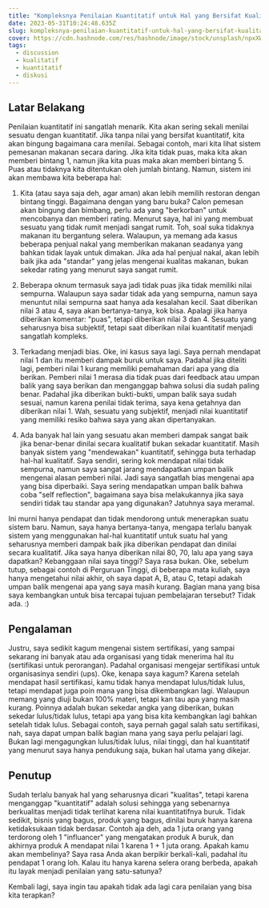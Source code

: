 ```yaml
---
title: "Kompleksnya Penilaian Kuantitatif untuk Hal yang Bersifat Kualitatif"
date: 2023-05-31T10:24:48.635Z
slug: kompleksnya-penilaian-kuantitatif-untuk-hal-yang-bersifat-kualitatif
cover: https://cdn.hashnode.com/res/hashnode/image/stock/unsplash/npxXWgQ33ZQ/upload/d9cffd8124df1f99aac4e200d4d5fd18.jpeg
tags:
  - discussion
  - kualitatif
  - kuantitatif
  - diskusi
---
```


## Latar Belakang

Penilaian kuantitatif ini sangatlah menarik. Kita akan sering sekali menilai sesuatu dengan kuantitatif. Jika tanpa nilai yang bersifat kuantitatif, kita akan bingung bagaimana cara menilai. Sebagai contoh, mari kita lihat sistem pemesanan makanan secara daring. Jika kita tidak puas, maka kita akan memberi bintang 1, namun jika kita puas maka akan memberi bintang 5. Puas atau tidaknya kita ditentukan oleh jumlah bintang. Namun, sistem ini akan membawa kita beberapa hal:

1. Kita (atau saya saja deh, agar aman) akan lebih memilih restoran dengan bintang tinggi. Bagaimana dengan yang baru buka? Calon pemesan akan bingung dan bimbang, perlu ada yang "berkorban" untuk mencobanya dan memberi rating. Menurut saya, hal ini yang membuat sesuatu yang tidak rumit menjadi sangat rumit. Toh, soal suka tidaknya makanan itu bergantung selera. Walaupun, ya memang ada kasus beberapa penjual nakal yang memberikan makanan seadanya yang bahkan tidak layak untuk dimakan. Jika ada hal penjual nakal, akan lebih baik jika ada "standar" yang jelas mengenai kualitas makanan, bukan sekedar rating yang menurut saya sangat rumit.
    
2. Beberapa oknum termasuk saya jadi tidak puas jika tidak memiliki nilai sempurna. Walaupun saya sadar tidak ada yang sempurna, namun saya menuntut nilai sempurna saat hanya ada kesalahan kecil. Saat diberikan nilai 3 atau 4, saya akan bertanya-tanya, kok bisa. Apalagi jika hanya diberikan komentar: "puas", tetapi diberikan nilai 3 dan 4. Sesuatu yang seharusnya bisa subjektif, tetapi saat diberikan nilai kuantitatif menjadi sangatlah kompleks.
    
3. Terkadang menjadi bias. Oke, ini kasus saya lagi. Saya pernah mendapat nilai 1 dan itu memberi dampak buruk untuk saya. Padahal jika diteliti lagi, pemberi nilai 1 kurang memiliki pemahaman dari apa yang dia berikan. Pemberi nilai 1 merasa dia tidak puas dari feedback atau umpan balik yang saya berikan dan menganggap bahwa solusi dia sudah paling benar. Padahal jika diberikan bukti-bukti, umpan balik saya sudah sesuai, namun karena penilai tidak terima, saya kena getahnya dan diberikan nilai 1. Wah, sesuatu yang subjektif, menjadi nilai kuantitatif yang memiliki resiko bahwa saya yang akan dipertanyakan.
    
4. Ada banyak hal lain yang sesuatu akan memberi dampak sangat baik jika benar-benar dinilai secara kualitatif bukan sekadar kuantitatif. Masih banyak sistem yang "mendewakan" kuantitatif, sehingga buta terhadap hal-hal kualitatif. Saya sendiri, sering kok mendapat nilai tidak sempurna, namun saya sangat jarang mendapatkan umpan balik mengenai alasan pemberi nilai. Jadi saya sangatlah bias mengenai apa yang bisa diperbaiki. Saya sering mendapatkan umpan balik bahwa coba "self reflection", bagaimana saya bisa melakukannya jika saya sendiri tidak tau standar apa yang digunakan? Jatuhnya saya meramal.
    

Ini murni hanya pendapat dan tidak mendorong untuk menerapkan suatu sistem baru. Namun, saya hanya bertanya-tanya, mengapa terlalu banyak sistem yang menggunakan hal-hal kuantitatif untuk suatu hal yang seharusnya memberi dampak baik jika diberikan pendapat dan dinilai secara kualitatif. Jika saya hanya diberikan nilai 80, 70, lalu apa yang saya dapatkan? Kebanggaan nilai saya tinggi? Saya rasa bukan. Oke, sebelum tutup, sebagai contoh di Perguruan Tinggi, di beberapa mata kuliah, saya hanya mengetahui nilai akhir, oh saya dapat A, B, atau C, tetapi adakah umpan balik mengenai apa yang saya masih kurang. Bagian mana yang bisa saya kembangkan untuk bisa tercapai tujuan pembelajaran tersebut? Tidak ada. :)

## Pengalaman

Justru, saya sedikit kagum mengenai sistem sertifikasi, yang sampai sekarang ini banyak atau ada organisasi yang tidak menerima hal itu (sertifikasi untuk perorangan). Padahal organisasi mengejar sertifikasi untuk organisasinya sendiri (ups). Oke, kenapa saya kagum? Karena setelah mendapat hasil sertifikasi, kamu tidak hanya mendapat lulus/tidak lulus, tetapi mendapat juga poin mana yang bisa dikembangkan lagi. Walaupun memang yang diuji bukan 100% materi, tetapi kan tau apa yang masih kurang. Poinnya adalah bukan sekedar angka yang diberikan, bukan sekedar lulus/tidak lulus, tetapi apa yang bisa kita kembangkan lagi bahkan setelah tidak lulus. Sebagai contoh, saya pernah gagal salah satu sertifikasi, nah, saya dapat umpan balik bagian mana yang saya perlu pelajari lagi. Bukan lagi mengagungkan lulus/tidak lulus, nilai tinggi, dan hal kuantitatif yang menurut saya hanya pendukung saja, bukan hal utama yang dikejar.

## Penutup

Sudah terlalu banyak hal yang seharusnya dicari "kualitas", tetapi karena menganggap "kuantitatif" adalah solusi sehingga yang sebenarnya berkualitas menjadi tidak terlihat karena nilai kuantitatifnya buruk. Tidak sedikit, bisnis yang bagus, produk yang bagus, dinilai buruk hanya karena ketidaksukaan tidak berdasar. Contoh aja deh, ada 1 juta orang yang terdorong oleh 1 "influancer" yang mengatakan produk A buruk, dan akhirnya produk A mendapat nilai 1 karena 1 + 1 juta orang. Apakah kamu akan membelinya? Saya rasa Anda akan berpikir berkali-kali, padahal itu pendapat 1 orang loh. Kalau itu hanya karena selera orang berbeda, apakah itu layak menjadi penilaian yang satu-satunya?

Kembali lagi, saya ingin tau apakah tidak ada lagi cara penilaian yang bisa kita terapkan?